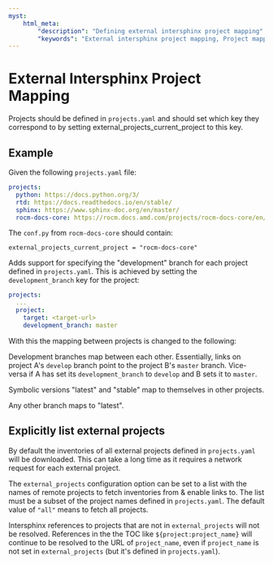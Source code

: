 ```yaml
---
myst:
    html_meta:
        "description": "Defining external intersphinx project mapping"
        "keywords": "External intersphinx project mapping, Project mapping in ROCm docs core, ROCm docs core developer guide"
---
```


# External Intersphinx Project Mapping

Projects should be defined in `projects.yaml` and should set which key they correspond to by setting external_projects_current_project to this key.

## Example

Given the following `projects.yaml` file:

```yaml
projects:
  python: https://docs.python.org/3/
  rtd: https://docs.readthedocs.io/en/stable/
  sphinx: https://www.sphinx-doc.org/en/master/
  rocm-docs-core: https://rocm.docs.amd.com/projects/rocm-docs-core/en/${version}
```

The `conf.py` from `rocm-docs-core` should contain:

```python3
external_projects_current_project = "rocm-docs-core"
```

Adds support for specifying the "development" branch for each project defined in `projects.yaml`.
This is achieved by setting the `development_branch` key for the project:

```yaml
projects:
  ...
  project:
    target: <target-url>
    development_branch: master
```

With this the mapping between projects is changed to the following:

Development branches map between each other.
Essentially, links on project A's `develop` branch point to the project B's `master` branch.
Vice-versa if A has set its `development_branch` to `develop` and B sets it to `master`.

Symbolic versions "latest" and "stable" map to themselves in other projects.

Any other branch maps to "latest".

## Explicitly list external projects

By default the inventories of all external projects defined in `projects.yaml`
will be downloaded. This can take a long time as it requires a network request
for each external project.

The `external_projects` configuration option can be set to a list with the names
of remote projects to fetch inventories from & enable links to.
The list must be a subset of the project names defined in `projects.yaml`.
The default value of `"all"` means to fetch all projects.

Intersphinx references to projects that are not in `external_projects` will not
be resolved. References in the the TOC like `${project:project_name}` will
continue to be resolved to the URL of `project_name`, even if `project_name` is
not set in `external_projects` (but it's defined in `projects.yaml`).
